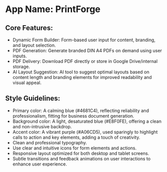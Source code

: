 # **App Name**: PrintForge

## Core Features:

- Dynamic Form Builder: Form-based user input for content, branding, and layout selection.
- PDF Generation: Generate branded DIN A4 PDFs on demand using user inputs.
- PDF Delivery: Download PDF directly or store in Google Drive/internal storage.
- AI Layout Suggestion: AI tool to suggest optimal layouts based on content length and branding elements for improved readability and visual appeal.

## Style Guidelines:

- Primary color: A calming blue (#4681C4), reflecting reliability and professionalism, fitting for business document generation.
- Background color: A light, desaturated blue (#E8F0FE), offering a clean and non-intrusive backdrop.
- Accent color: A vibrant purple (#A06CD5), used sparingly to highlight calls to action and key elements, adding a touch of creativity.
- Clean and professional typography.
- Use clear and intuitive icons for form elements and actions.
- Responsive layout optimized for both desktop and tablet screens.
- Subtle transitions and feedback animations on user interactions to enhance user experience.